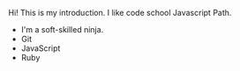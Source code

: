 Hi! This is my introduction. I like code school Javascript Path.

- I'm a soft-skilled ninja.
- Git
- JavaScript
- Ruby
